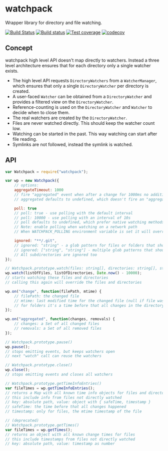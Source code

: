 # watchpack

Wrapper library for directory and file watching.

[![Build Status](https://travis-ci.org/webpack/watchpack.svg?branch=master)](https://travis-ci.org/webpack/watchpack) [![Build status](https://ci.appveyor.com/api/projects/status/e5u2qvmugtv0r647/branch/master?svg=true)](https://ci.appveyor.com/project/sokra/watchpack/branch/master) [![Test coverage][coveralls-image]][coveralls-url] [![codecov](https://codecov.io/gh/webpack/watchpack/branch/master/graph/badge.svg)](https://codecov.io/gh/webpack/watchpack)

## Concept

watchpack high level API doesn't map directly to watchers. Instead a three level architecture ensures that for each directory only a single watcher exists.

* The high level API requests `DirectoryWatchers` from a `WatcherManager`, which ensures that only a single `DirectoryWatcher` per directory is created.
* A user-faced `Watcher` can be obtained from a `DirectoryWatcher` and provides a filtered view on the `DirectoryWatcher`.
* Reference-counting is used on the `DirectoryWatcher` and `Watcher` to decide when to close them.
* The real watchers are created by the `DirectoryWatcher`.
* Files are never watched directly. This should keep the watcher count low.
* Watching can be started in the past. This way watching can start after file reading.
* Symlinks are not followed, instead the symlink is watched.

## API

``` javascript
var Watchpack = require("watchpack");

var wp = new Watchpack({
	// options:
	aggregateTimeout: 1000
	// fire "aggregated" event when after a change for 1000ms no additional change occurred
	// aggregated defaults to undefined, which doesn't fire an "aggregated" event

	poll: true
	// poll: true - use polling with the default interval
	// poll: 10000 - use polling with an interval of 10s
	// poll defaults to undefined, which prefer native watching methods
	// Note: enable polling when watching on a network path
	// When WATCHPACK_POLLING environment variable is set it will override this option

	ignored: "**/.git",
	// ignored: "string" - a glob pattern for files or folders that should not be watched
	// ignored: ["string", "string"] - multiple glob patterns that should be ignored
	// All subdirectories are ignored too
});

// Watchpack.prototype.watch(files: string[], directories: string[], startTime?: number)
wp.watch(listOfFiles, listOfDirectories, Date.now() - 10000);
// starts watching these files and directories
// calling this again will override the files and directories

wp.on("change", function(filePath, mtime) {
	// filePath: the changed file
	// mtime: last modified time for the changed file (null if file was removed)
	// for folders it's a time before that all changes in the directory happened
});

wp.on("aggregated", function(changes, removals) {
	// changes: a Set of all changed files
	// removals: a Set of all removed files
});

// Watchpack.prototype.pause()
wp.pause();
// stops emitting events, but keeps watchers open
// next "watch" call can reuse the watchers

// Watchpack.prototype.close()
wp.close();
// stops emitting events and closes all watchers

// Watchpack.prototype.getTimeInfoEntries()
var fileTimes = wp.getTimeInfoEntries();
// returns a Map with all known time info objects for files and directories
// this include info from files not directly watched
// key: absolute path, value: object with { safeTime, timestamp }
// safeTime: the time before that all changes happened
// timestamp: only for files, the mtime timestamp of the file

// (deprecated)
// Watchpack.prototype.getTimes()
var fileTimes = wp.getTimes();
// returns an object with all known change times for files
// this include timestamps from files not directly watched
// key: absolute path, value: timestamp as number
```

[coveralls-url]: https://coveralls.io/r/webpack/watchpack/
[coveralls-image]: https://img.shields.io/coveralls/webpack/watchpack.svg
